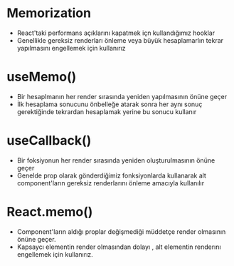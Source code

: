# Memorization

- React'taki performans açıklarını kapatmek içn kullandığımız hooklar
- Genellikle gereksiz renderları önleme veya büyük hesaplamarlın tekrar yapılmasını engellemek için kullanırız

# useMemo()

- Bir hesaplmanın her render sırasında yeniden yapılmasının önüne geçer
- İlk hesaplama sonucunu önbelleğe atarak sonra her aynı sonuç gerektiğinde tekrardan hesaplamak yerine bu sonucu kullanır

# useCallback()

- Bir foksiyonun her render sırasında yeniden oluşturulmasının önüne geçer
- Genelde prop olarak gönderdiğimiz fonksiyonlarda kullanarak alt component'ların gereksiz renderlarını önleme amacıyla kullanılır

# React.memo()

- Component'ların aldığı proplar değişmediği müddetçe render olmasının önüne geçer.
- Kapsaycı elementin render olmasından dolayı , alt elementin renderını engellemek için kullanırız.
